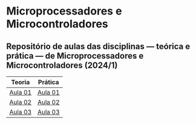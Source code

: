 # Microprocessadores e Microcontroladores

## Repositório de aulas das disciplinas — teórica e prática — de Microprocessadores e Microcontroladores (2024/1)

|                         Teoria                          |                           Prática                           |
| :-----------------------------------------------------: | :---------------------------------------------------------: |
| [Aula 01](https://diegoascanio.github.io/mpmc-aula-01/) | [Aula 01](https://diegoascanio.github.io/lab-mpmc-aula-01/) |
| [Aula 02](https://diegoascanio.github.io/mpmc-aula-02/) | [Aula 02](https://diegoascanio.github.io/lab-mpmc-aula-02/) |
| [Aula 03](https://diegoascanio.github.io/mpmc-aula-03/) | [Aula 03]() |
